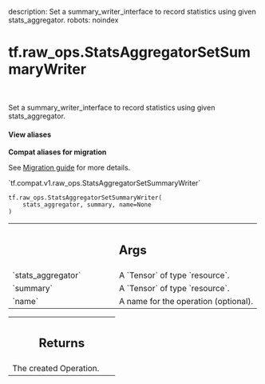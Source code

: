 description: Set a summary_writer_interface to record statistics using given stats_aggregator.
robots: noindex

# tf.raw_ops.StatsAggregatorSetSummaryWriter

<!-- Insert buttons and diff -->

<table class="tfo-notebook-buttons tfo-api nocontent" align="left">

</table>



Set a summary_writer_interface to record statistics using given stats_aggregator.


<section class="expandable">
  <h4 class="showalways">View aliases</h4>
  <p>
<b>Compat aliases for migration</b>
<p>See
<a href="https://www.tensorflow.org/guide/migrate">Migration guide</a> for
more details.</p>
<p>`tf.compat.v1.raw_ops.StatsAggregatorSetSummaryWriter`</p>
</p>
</section>

<pre class="devsite-click-to-copy prettyprint lang-py tfo-signature-link">
<code>tf.raw_ops.StatsAggregatorSetSummaryWriter(
    stats_aggregator, summary, name=None
)
</code></pre>



<!-- Placeholder for "Used in" -->


<!-- Tabular view -->
 <table class="responsive fixed orange">
<colgroup><col width="214px"><col></colgroup>
<tr><th colspan="2"><h2 class="add-link">Args</h2></th></tr>

<tr>
<td>
`stats_aggregator`<a id="stats_aggregator"></a>
</td>
<td>
A `Tensor` of type `resource`.
</td>
</tr><tr>
<td>
`summary`<a id="summary"></a>
</td>
<td>
A `Tensor` of type `resource`.
</td>
</tr><tr>
<td>
`name`<a id="name"></a>
</td>
<td>
A name for the operation (optional).
</td>
</tr>
</table>



<!-- Tabular view -->
 <table class="responsive fixed orange">
<colgroup><col width="214px"><col></colgroup>
<tr><th colspan="2"><h2 class="add-link">Returns</h2></th></tr>
<tr class="alt">
<td colspan="2">
The created Operation.
</td>
</tr>

</table>

